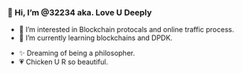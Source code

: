 ### 👋 Hi, I’m @32234 aka. Love U Deeply
- 👀 I’m interested in Blockchain protocals and online traffic process.
- 🌱 I’m currently learning blockchains and DPDK.
<!-- - 📫 How to reach me 809595488@qq.com. -->
- ✨ Dreaming of being a philosopher.
- 💗 Chicken U R so beautiful.
<!---
32234/32234 is a ✨ special ✨ repository because its `README.md` (this file) appears on your GitHub profile.
You can click the Preview link to take a look at your changes.
--->
